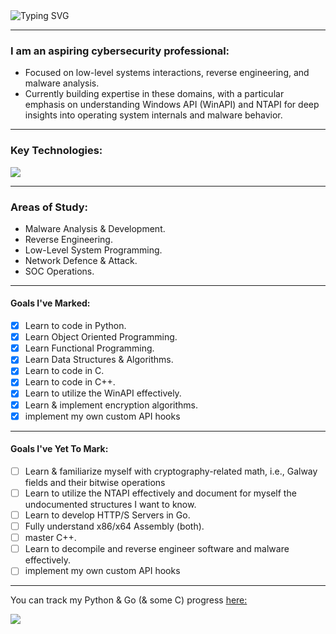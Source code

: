  <a align="left">
  <href = "https://git.io/typing-svg">
  <img src= "https://readme-typing-svg.demolab.com?font=Fira+Code&pause=150&color=00F747&width=980&lines=Hi+there+traveler!+_+_+_+_+_+_+_+_+I'm+Wing.C4D!;Feel+free+to+explore+my+repositories+to+see+my+projects+and+learning+journey.;And+as+always...;Have+a+good+one!;+x0de+0xad+0xbe+0xef" alt="Typing SVG" >
</a>

---
### **I am an aspiring cybersecurity professional:**
- Focused on low-level systems interactions, reverse engineering, and malware analysis.
- Currently building expertise in these domains, with a particular emphasis on understanding Windows API (WinAPI) and NTAPI for deep insights into operating system internals and malware behavior.
---
### **Key Technologies:**
<p align="left">
  <href = "https://skillicons.dev">
  <img src="https://skillicons.dev/icons?i=py,c,cpp,go,vscode,visualstudio,clion,pycharm,github,obsidian,windows,kali,ubuntu" >
</p>

---
### **Areas of Study:** 
* Malware Analysis & Development.
* Reverse Engineering.
* Low-Level System Programming.
* Network Defence & Attack.
* SOC Operations.
---
#### Goals I've Marked:
- [X] Learn to code in Python.
- [X] Learn Object Oriented Programming.
- [X] Learn Functional Programming.
- [X] Learn Data Structures & Algorithms.
- [X] Learn to code in C.
- [X] Learn to code in C++.
- [X] Learn to utilize the WinAPI effectively.
- [X] Learn & implement encryption algorithms.
- [X] implement my own custom API hooks
---
 #### Goals I've Yet To Mark:
- [ ] Learn & familiarize myself with cryptography-related math, i.e., Galway fields and their bitwise operations
- [ ] Learn to utilize the NTAPI effectively and document for myself the undocumented structures I want to know.
- [ ] Learn to develop HTTP/S Servers in Go.
- [ ] Fully understand x86/x64 Assembly (both).
- [ ] master C++.
- [ ] Learn to decompile and reverse engineer software and malware effectively.
- [ ] implement my own custom API hooks
---
You can track my Python & Go (& some C) progress [here:](https://www.boot.dev/u/wing_c4d)

<p align="left">
  <img src="https://api.boot.dev/v1/users/public/aa10fbeb-1570-45be-b3de-ab7c4f308eb5/thumbnail" >
</p>
